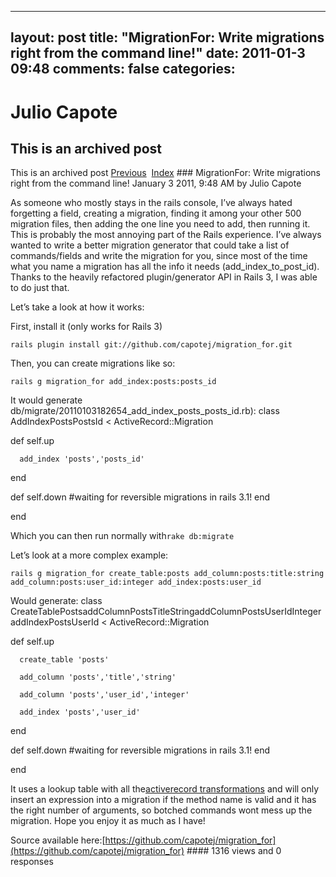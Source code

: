 ---
 layout: post
 title: "MigrationFor: Write migrations right from the command line!"
 date: 2011-01-3 09:48
 comments: false
 categories:
 ---

 # Julio Capote
## This is an archived post
This is an archived post
[Previous](../../../posts/2010/12/post/2546786852/what-i-released-in-2010.html)  [Index](../../../index-2.html) ### MigrationFor: Write migrations right from the command line!
January  3 2011,  9:48 AM by Julio Capote

As someone who mostly stays in the rails console, I’ve always hated forgetting a field, creating a migration, finding it among your other 500 migration files, then adding the one line you need to add, then running it. This is probably the most annoying part of the Rails experience. I’ve always wanted to write a better migration generator that could take a list of commands/fields and write the migration for you, since most of the time what you name a migration has all the info it needs (add_index_to_post_id). Thanks to the heavily refactored plugin/generator API in Rails 3, I was able to do just that.

Let’s take a look at how it works:

First, install it (only works for Rails 3)

`rails plugin install git://github.com/capotej/migration_for.git`

Then, you can create migrations like so:

`rails g migration_for add_index:posts:posts_id`

It would generate db/migrate/20110103182654_add_index_posts_posts_id.rb):
class AddIndexPostsPostsId < ActiveRecord::Migration

   def self.up

      add_index 'posts','posts_id'

   end

   def self.down
     #waiting for reversible migrations in rails 3.1!
   end

end

Which you can then run normally with`rake db:migrate`

Let’s look at a more complex example:

`rails g migration_for create_table:posts add_column:posts:title:string 
add_column:posts:user_id:integer add_index:posts:user_id`

Would generate:
class CreateTablePostsaddColumnPostsTitleStringaddColumnPostsUserIdIntegeraddIndexPostsUserId < ActiveRecord::Migration

   def self.up

      create_table 'posts'

      add_column 'posts','title','string'

      add_column 'posts','user_id','integer'

      add_index 'posts','user_id'

   end

   def self.down
     #waiting for reversible migrations in rails 3.1!
   end

end

It uses a lookup table with all the[activerecord transformations](http://api.rubyonrails.org/classes/ActiveRecord/Migration.html) and will only insert an expression into a migration if the method name is valid and it has the right number of arguments, so botched commands wont mess up the migration. Hope you enjoy it as much as I have!

Source available here:[https://github.com/capotej/migration_for](https://github.com/capotej/migration_for) #### 1316 views and 0 responses


